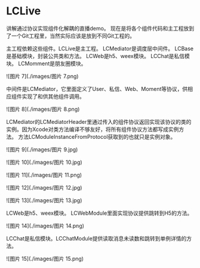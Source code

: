 # LCLive
讲解通过协议实现组件化解耦的直播demo。
现在是将各个组件代码和主工程放到了一个Git工程里，当然实际应该是放到不同Git工程的。

主工程依赖这些组件。LCLive是主工程。 LCMediator是调度层中间件。 LCBase是基础模块，封装公共类和方法。 LCWeb是h5、weex模块。 LCChat是私信模块。 LCMomment是朋友圈模块。

![图片 7](./images/图片 7.png)

中间件是LCMediator，它里面定义了User、私信、Web、Moment等协议，供相应组件实现了和供其他组件调用。

![图片 8](./images/图片 8.png)

LCMediator的LCMediatorHeader里通过传入的组件协议返回实现该协议的类的实例。因为Xcode对类方法编译不够友好，将所有组件协议方法都写成实例方法。 方法LCModuleInstanceFromProtocol获取到的也就只是实例对象。

![图片 9](./images/图片 9.jpg)

![图片 10](./images/图片 10.jpg)

![图片 11](./images/图片 11.png)

![图片 12](./images/图片 12.jpg)

![图片 13](./images/图片 13.jpg)

LCWeb是h5、weex模块。 LCWebModule里面实现协议提供跳转到H5的方法。

![图片 14](./images/图片 14.png)

LCChat是私信模块。LCChatModule提供读取消息未读数和跳转到单例详情的方法。

![图片 15](./images/图片 15.png)
